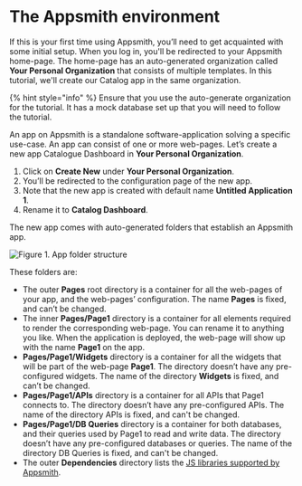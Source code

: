# The Appsmith environment

If this is your first time using Appsmith, you’ll need to get acquainted with some initial setup. When you log in, you'll be redirected to your Appsmith home-page. The home-page has an auto-generated organization called **Your Personal Organization** that consists of multiple templates. In this tutorial, we'll create our Catalog app in the same organization.

{% hint style="info" %}
Ensure that you use the auto-generate organization for the tutorial. It has a mock database set up that you will need to follow the tutorial.


An app on Appsmith is a standalone software-application solving a specific use-case. An app can consist of one or more web-pages. Let’s create a new app Catalogue Dashboard in **Your Personal Organization**.

1. Click on **Create New** under **Your Personal Organization**.
2. You’ll be redirected to the configuration page of the new app.
3. Note that the new app is created with default name **Untitled Application 1**.
4. Rename it to **Catalog Dashboard**.

The new app comes with auto-generated folders that establish an Appsmith app.

![Figure 1. App folder structure](https://lh5.googleusercontent.com/OHzUIwJXYhimFYhK_Po6Ezwe-rMtSptxrUW5ZDVDc9Mba2u3_GZilQ7t3aSXD9I64DZnim8Tc3eKAFUKzdVD313t654QT_AAZe8zKTuujOujppM4QoRx-WzuWwQKF_TrraifXt4r)

  
These folders are:

* The outer **Pages** root directory is a container for all the web-pages of your app, and the web-pages’ configuration. The name **Pages** is fixed, and can’t be changed.
* The inner **Pages/Page1** directory is a container for all elements required to render the corresponding web-page. You can rename it to anything you like. When the application is deployed, the web-page will show up with the name **Page1** on the app. 
* **Pages/Page1/Widgets** directory is a container for all the widgets that will be part of the web-page **Page1**. The directory doesn’t have any pre-configured widgets. The name of the directory **Widgets** is fixed, and can’t be changed. 
* **Pages/Page1/APIs** directory is a container for all APIs that Page1 connects to. The directory doesn’t have any pre-configured APIs. The name of the directory APIs is fixed, and can't be changed.
* **Pages/Page1/DB Queries** directory is a container for both databases, and their queries used by Page1 to read and write data. The directory doesn’t have any pre-configured databases or queries. The name of the directory DB Queries is fixed, and can't be changed.
* The outer **Dependencies** directory lists the [JS libraries supported by Appsmith](https://docs.appsmith.com/core-concepts/connecting-ui-and-logic/working-with-js-libraries#included-js-libraries).



  


